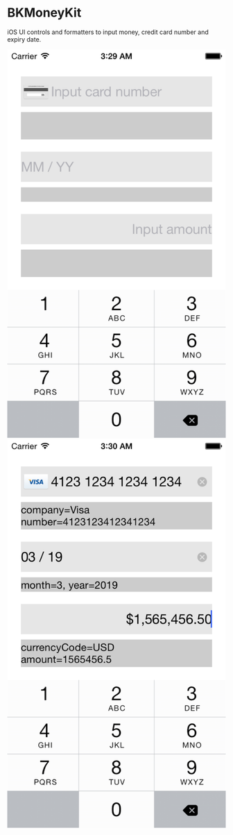 BKMoneyKit
==========

iOS UI controls and formatters to input money, credit card number and expiry date.

![Screenshot](./Screenshots/money_kit_01.png)
![Screenshot](./Screenshots/money_kit_02.png)
